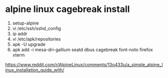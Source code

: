 # alpine linux cagebreak install

1. setup-alpine
2. vi /etc/ssh/sshd_config
3. ip addr
4. vi /etc/apk/repositories
5. apk -U upgrade
6. apk add -i mesa-dri-gallium seatd dbus cagebreak font-noto firefox
 xterm

https://www.reddit.com/r/AlpineLinux/comments/13o433u/a_simple_alpine_linux_installation_guide_with/
